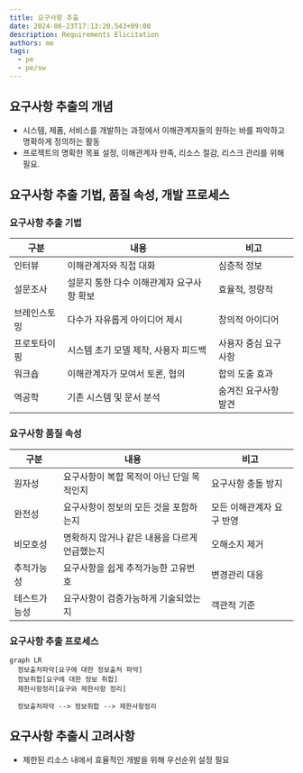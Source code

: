 ```yaml
---
title: 요구사항 추출
date: 2024-06-23T17:13:20.543+09:00
description: Requirements Elicitation
authors: me
tags: 
  - pe
  - pe/sw
---
```


## 요구사항 추출의 개념

- 시스템, 제품, 서비스를 개발하는 과정에서 이해관계자들의 원하는 바를 파악하고 명확하게 정의하는 활동
- 프로젝트의 명확한 목표 설정, 이해관계자 만족, 리소스 절감, 리스크 관리를 위해 필요.

## 요구사항 추출 기법, 품질 속성, 개발 프로세스

### 요구사항 추출 기법

| 구분 | 내용 | 비고 |
| --- | --- | --- |
| 인터뷰 | 이해관계자와 직접 대화 | 심층적 정보 |
| 설문조사 | 설문지 통한 다수 이해관계자 요구사항 확보 | 효율적, 정량적 |
| 브레인스토밍 | 다수가 자유롭게 아이디어 제시 | 창의적 아이디어|
| 프로토타이핑 | 시스템 초기 모델 제작, 사용자 피드백 | 사용자 중심 요구사항 |
| 워크숍 | 이해관계자가 모여서 토론, 협의 | 합의 도출 효과 |
| 역공학 | 기존 시스템 및 문서 분석 | 숨겨진 요구사항 발견 |

### 요구사항 품질 속성

| 구분 | 내용 | 비고 |
| --- | --- | --- |
| 원자성 | 요구사항이 복합 목적이 아닌 단일 목적인지 | 요구사항 충돌 방지|
| 완전성 | 요구사항이 정보의 모든 것을 포함하는지 | 모든 이해관계자 요구 반영 |
| 비모호성 | 명확하지 않거나 같은 내용을 다르게 언급했는지 | 오해소지 제거 |
| 추적가능성 | 요구사항을 쉽게 추적가능한 고유번호 | 변경관리 대응 |
| 테스트가능성 | 요구사항이 검증가능하게 기술되었는지 | 객관적 기준 |

### 요구사항 추출 프로세스

```mermaid
graph LR
  정보출처파악[요구에 대한 정보출처 파악]
  정보취합[요구에 대한 정보 취합]
  제한사항정리[요구와 제한사항 정리]

  정보출처파악 --> 정보취합 --> 제한사항정리
```

## 요구사항 추출시 고려사항

- 제한된 리소스 내에서 효율적인 개발을 위해 우선순위 설정 필요
